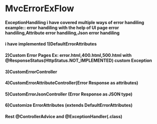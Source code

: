 # MvcErrorExFlow
#### ExceptionHandiling i have covered multiple ways of error handiling example:: error handiling with the help of UI page error handiling,Attribute error handiling,Json error handiling
#### i have implemented 1)DefaultErrorAttributes
#### 2)Custom Error Pages Ex: error.html,400.html,500.html with @ResponseStatus(HttpStatus.NOT_IMPLEMENTED) custom Exception
#### 3)CustomErrorController
#### 4)CustomErrorAttributeController(Error Response as attributes)
#### 5)CustomErrorJsonController (Error Response as JSON type)
#### 6)Customize ErrorAttributes (extends	DefaultErrorAttributes)
#### Rest @ControllerAdvice and @ExceptionHandler(.class)



